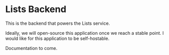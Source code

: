 # Lists Backend

This is the backend that powers the Lists service.

Ideally, we will open-source this application once we reach a stable point. I would like for this application to be self-hostable.

Documentation to come.
